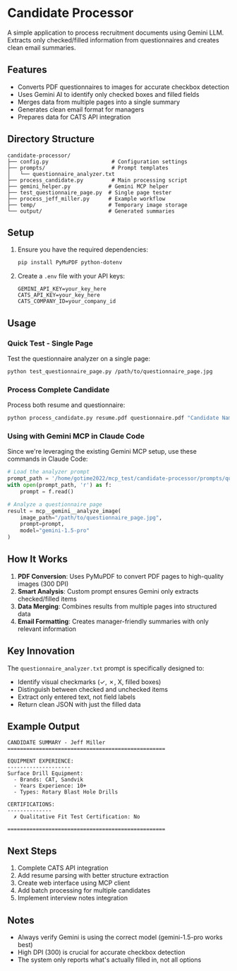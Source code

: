 # Candidate Processor

A simple application to process recruitment documents using Gemini LLM. Extracts only checked/filled information from questionnaires and creates clean email summaries.

## Features

- Converts PDF questionnaires to images for accurate checkbox detection
- Uses Gemini AI to identify only checked boxes and filled fields
- Merges data from multiple pages into a single summary
- Generates clean email format for managers
- Prepares data for CATS API integration

## Directory Structure

```
candidate-processor/
├── config.py                    # Configuration settings
├── prompts/                     # Prompt templates
│   └── questionnaire_analyzer.txt
├── process_candidate.py         # Main processing script
├── gemini_helper.py            # Gemini MCP helper
├── test_questionnaire_page.py  # Single page tester
├── process_jeff_miller.py      # Example workflow
├── temp/                       # Temporary image storage
└── output/                     # Generated summaries
```

## Setup

1. Ensure you have the required dependencies:
   ```bash
   pip install PyMuPDF python-dotenv
   ```

2. Create a `.env` file with your API keys:
   ```
   GEMINI_API_KEY=your_key_here
   CATS_API_KEY=your_key_here
   CATS_COMPANY_ID=your_company_id
   ```

## Usage

### Quick Test - Single Page

Test the questionnaire analyzer on a single page:

```bash
python test_questionnaire_page.py /path/to/questionnaire_page.jpg
```

### Process Complete Candidate

Process both resume and questionnaire:

```bash
python process_candidate.py resume.pdf questionnaire.pdf "Candidate Name"
```

### Using with Gemini MCP in Claude Code

Since we're leveraging the existing Gemini MCP setup, use these commands in Claude Code:

```python
# Load the analyzer prompt
prompt_path = '/home/gotime2022/mcp_test/candidate-processor/prompts/questionnaire_analyzer.txt'
with open(prompt_path, 'r') as f:
    prompt = f.read()

# Analyze a questionnaire page
result = mcp__gemini__analyze_image(
    image_path="/path/to/questionnaire_page.jpg",
    prompt=prompt,
    model="gemini-1.5-pro"
)
```

## How It Works

1. **PDF Conversion**: Uses PyMuPDF to convert PDF pages to high-quality images (300 DPI)
2. **Smart Analysis**: Custom prompt ensures Gemini only extracts checked/filled items
3. **Data Merging**: Combines results from multiple pages into structured data
4. **Email Formatting**: Creates manager-friendly summaries with only relevant information

## Key Innovation

The `questionnaire_analyzer.txt` prompt is specifically designed to:
- Identify visual checkmarks (✓, ✗, X, filled boxes)
- Distinguish between checked and unchecked items
- Extract only entered text, not field labels
- Return clean JSON with just the filled data

## Example Output

```
CANDIDATE SUMMARY - Jeff Miller
==================================================

EQUIPMENT EXPERIENCE:
--------------------
Surface Drill Equipment:
  - Brands: CAT, Sandvik
  - Years Experience: 10+
  - Types: Rotary Blast Hole Drills

CERTIFICATIONS:
--------------
  ✗ Qualitative Fit Test Certification: No

==================================================
```

## Next Steps

1. Complete CATS API integration
2. Add resume parsing with better structure extraction
3. Create web interface using MCP client
4. Add batch processing for multiple candidates
5. Implement interview notes integration

## Notes

- Always verify Gemini is using the correct model (gemini-1.5-pro works best)
- High DPI (300) is crucial for accurate checkbox detection
- The system only reports what's actually filled in, not all options